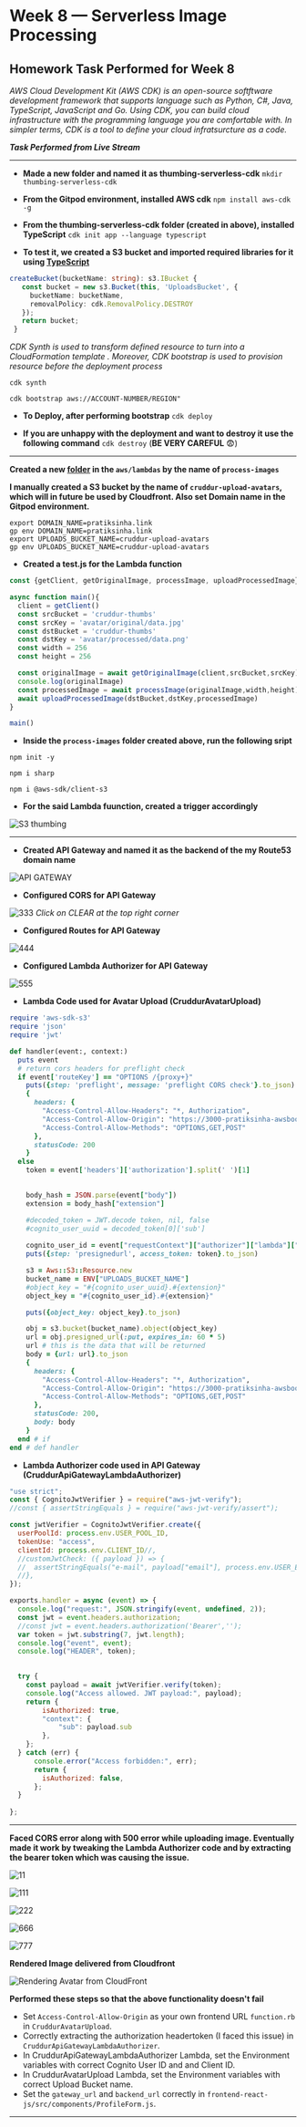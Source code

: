 # Week 8 — Serverless Image Processing

## Homework Task Performed for Week 8

_AWS Cloud Development Kit (AWS CDK) is an open-source softftware development framework that supports language such as Python, C#, Java, TypeScript, JavaScript and Go. Using CDK, you can build cloud infrastructure with the programming language you are comfortable with. In simpler terms, CDK is a tool to define your cloud infratsurcture as a code._

***Task Performed from Live Stream***
** **
- **Made a new folder and named it as thumbing-serverless-cdk**
```mkdir thumbing-serverless-cdk```

- **From the Gitpod environment, installed AWS cdk**
```npm install aws-cdk -g```

- **From the thumbing-serverless-cdk folder (created in above), installed TypeScript**
```cdk init app --language typescript```

- **To test it, we created a S3 bucket and imported required libraries for it using [TypeScript](https://github.com/pratiksinha-kol/aws-bootcamp-cruddur-2023/blob/main/thumbing-serverless-cdk/lib/thumbing-serverless-cdk-stack.ts)**
 ```ts
createBucket(bucketName: string): s3.IBucket {
    const bucket = new s3.Bucket(this, 'UploadsBucket', {
      bucketName: bucketName,
      removalPolicy: cdk.RemovalPolicy.DESTROY
    });
    return bucket;
  }
```

_CDK Synth is used to transform defined resource to turn into a CloudFormation template . Moreover, CDK bootstrap is used to provision resource before the deployment process_

```cdk synth```

```cdk bootstrap aws://ACCOUNT-NUMBER/REGION"```

- **To Deploy, after performing bootstrap**
```cdk deploy```

- **If you are unhappy with the deployment and want to destroy it use the following command**
```cdk destroy``` (**BE VERY CAREFUL** :fearful:)
** **

**Created a new [folder](https://github.com/pratiksinha-kol/aws-bootcamp-cruddur-2023/tree/main/aws/lambdas/process-images) in the `aws/lambdas` by the name of `process-images`**

**I manually created a S3 bucket by the name of `cruddur-upload-avatars`, which will in future be used by Cloudfront. Also set Domain name in the Gitpod environment.**

```
export DOMAIN_NAME=pratiksinha.link	
gp env DOMAIN_NAME=pratiksinha.link
export UPLOADS_BUCKET_NAME=cruddur-upload-avatars	
gp env UPLOADS_BUCKET_NAME=cruddur-upload-avatars	
```

- **Created a test.js for the Lambda function**
```ts
const {getClient, getOriginalImage, processImage, uploadProcessedImage} = require('./s3-image-processing.js')

async function main(){
  client = getClient()
  const srcBucket = 'cruddur-thumbs'
  const srcKey = 'avatar/original/data.jpg'
  const dstBucket = 'cruddur-thumbs'
  const dstKey = 'avatar/processed/data.png'
  const width = 256
  const height = 256

  const originalImage = await getOriginalImage(client,srcBucket,srcKey)
  console.log(originalImage)
  const processedImage = await processImage(originalImage,width,height)
  await uploadProcessedImage(dstBucket,dstKey,processedImage)
}

main()
```

- **Inside the `process-images` folder created above, run the following sript**

```npm init -y```

```npm i sharp```

```npm i @aws-sdk/client-s3```

- **For the said Lambda fuunction, created a trigger accordingly**

![S3 thumbing](https://github.com/pratiksinha-kol/aws-bootcamp-cruddur-2023/assets/125117631/ce0c3c43-02a5-4978-a7a6-3af6b022cd57)

** **

- **Created API Gateway and named it as the backend of the my Route53 domain name**

![API GATEWAY](https://github.com/pratiksinha-kol/aws-bootcamp-cruddur-2023/assets/125117631/944c19c0-ec10-4dfa-a48e-0bee2ca3f0ad)

- **Configured  CORS for API Gateway**

![333](https://github.com/pratiksinha-kol/aws-bootcamp-cruddur-2023/assets/125117631/1e0b21b7-aed4-4cc4-9bfe-4a4af1b5bb1a)
_Click on CLEAR at the top right corner_
 
- **Configured Routes for API Gateway**

![444](https://github.com/pratiksinha-kol/aws-bootcamp-cruddur-2023/assets/125117631/6f4c9ac8-eccd-43a7-8cd1-e429c1c0a0d4)

- **Configured Lambda Authorizer for API Gateway**
 
![555](https://github.com/pratiksinha-kol/aws-bootcamp-cruddur-2023/assets/125117631/c929c8bf-4189-428c-8130-89cecb6cfebc)

- **Lambda Code used for Avatar Upload (CruddurAvatarUpload)**
```rb
require 'aws-sdk-s3'
require 'json'
require 'jwt'

def handler(event:, context:)
  puts event
  # return cors headers for preflight check
  if event['routeKey'] == "OPTIONS /{proxy+}"
    puts({step: 'preflight', message: 'preflight CORS check'}.to_json)
    { 
      headers: {
        "Access-Control-Allow-Headers": "*, Authorization",
        "Access-Control-Allow-Origin": "https://3000-pratiksinha-awsbootcamp-f5zsfm7tjk7.ws-us96b.gitpod.io",
        "Access-Control-Allow-Methods": "OPTIONS,GET,POST"
      },
      statusCode: 200
    }
  else
    token = event['headers']['authorization'].split(' ')[1]
    

    body_hash = JSON.parse(event["body"])
    extension = body_hash["extension"]

    #decoded_token = JWT.decode token, nil, false
    #cognito_user_uuid = decoded_token[0]['sub']
    
    cognito_user_id = event["requestContext"]["authorizer"]["lambda"]["sub"]
    puts({step: 'presignedurl', access_token: token}.to_json)

    s3 = Aws::S3::Resource.new
    bucket_name = ENV["UPLOADS_BUCKET_NAME"]
    #object_key = "#{cognito_user_uuid}.#{extension}"
    object_key = "#{cognito_user_id}.#{extension}"

    puts({object_key: object_key}.to_json)

    obj = s3.bucket(bucket_name).object(object_key)
    url = obj.presigned_url(:put, expires_in: 60 * 5)
    url # this is the data that will be returned
    body = {url: url}.to_json
    { 
      headers: {
        "Access-Control-Allow-Headers": "*, Authorization",
        "Access-Control-Allow-Origin": "https://3000-pratiksinha-awsbootcamp-f5zsfm7tjk7.ws-us96b.gitpod.io",
        "Access-Control-Allow-Methods": "OPTIONS,GET,POST"
      },
      statusCode: 200, 
      body: body 
    }
  end # if 
end # def handler
```

- **Lambda Authorizer code used in API Gateway (CruddurApiGatewayLambdaAuthorizer)**
```Node.js
"use strict";
const { CognitoJwtVerifier } = require("aws-jwt-verify");
//const { assertStringEquals } = require("aws-jwt-verify/assert");

const jwtVerifier = CognitoJwtVerifier.create({
  userPoolId: process.env.USER_POOL_ID,
  tokenUse: "access",
  clientId: process.env.CLIENT_ID//,
  //customJwtCheck: ({ payload }) => {
  //  assertStringEquals("e-mail", payload["email"], process.env.USER_EMAIL);
  //},
});

exports.handler = async (event) => {
  console.log("request:", JSON.stringify(event, undefined, 2));
  const jwt = event.headers.authorization;
  //const jwt = event.headers.authorization('Bearer','');
  var token = jwt.substring(7, jwt.length);
  console.log("event", event);
  console.log("HEADER", token);

  
  try {
    const payload = await jwtVerifier.verify(token);
    console.log("Access allowed. JWT payload:", payload);
    return {
        isAuthorized: true,
        "context": {
            "sub": payload.sub
        },
    };
  } catch (err) {
      console.error("Access forbidden:", err);
      return {
        isAuthorized: false,
      };
  }
  
};
```
** **

**Faced CORS error along with 500 error while uploading image. Eventually made it work by tweaking the Lambda Authorizer code and by extracting the bearer token which was causing the issue.**

![11](https://github.com/pratiksinha-kol/aws-bootcamp-cruddur-2023/assets/125117631/e93279d1-4629-4530-9f3f-d63f62e8a04e)

![111](https://github.com/pratiksinha-kol/aws-bootcamp-cruddur-2023/assets/125117631/123831fa-b6f0-42ef-bef5-7d1e1634afc2)

![222](https://github.com/pratiksinha-kol/aws-bootcamp-cruddur-2023/assets/125117631/57f6a845-465a-4e2f-af42-7f582441e88c)

![666](https://github.com/pratiksinha-kol/aws-bootcamp-cruddur-2023/assets/125117631/94668a83-e589-4c02-869d-75fc7f0f4e0f)

![777](https://github.com/pratiksinha-kol/aws-bootcamp-cruddur-2023/assets/125117631/2b355d45-b36b-45fd-88e6-9564121fe682)

**Rendered Image delivered from Cloudfront**

![Rendering Avatar from CloudFront](https://github.com/pratiksinha-kol/aws-bootcamp-cruddur-2023/assets/125117631/811be74f-ecf2-4c12-bf82-43d897757d8a)

**Performed these steps so that the above functionality doesn't fail**
* Set `Access-Control-Allow-Origin` as your own frontend URL `function.rb` in `CruddurAvatarUpload`. 
* Correctly extracting the authorization headertoken (I faced this issue) in `CruddurApiGatewayLambdaAuthorizer`.
* In CruddurApiGatewayLambdaAuthorizer Lambda, set the Environment variables with correct Cognito User ID and and Client ID. 
* In CruddurAvatarUpload Lambda, set the Environment variables with correct Upload Bucket name. 
* Set the `gateway_url` and `backend_url` correctly in `frontend-react-js/src/components/ProfileForm.js`.

** **
